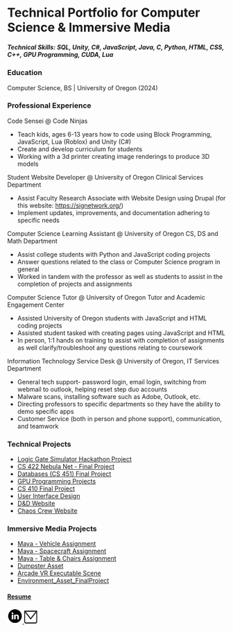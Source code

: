 # Technical Portfolio for Computer Science & Immersive Media 

##### Technical Skills: SQL, Unity, C#, JavaScript, Java, C, Python, HTML, CSS, C++, GPU Programming, CUDA, Lua

### Education
Computer Science, BS | University of Oregon (2024)

### Professional Experience
Code Sensei @ Code Ninjas
  - Teach kids, ages 6-13 years how to code using Block Programming, JavaScript, Lua (Roblox) and Unity (C#)
  - Create and develop curriculum for students
  - Working with a 3d printer creating image renderings to produce 3D models

Student Website Developer @ University of Oregon Clinical Services Department
  - Assist Faculty Research Associate with Website Design using Drupal (for this website: https://signetwork.org/)
  - Implement updates, improvements, and documentation adhering to specific needs

Computer Science Learning Assistant @ University of Oregon CS, DS and Math Department
  - Assist college students with Python and JavaScript coding projects
  - Answer questions related to the class or Computer Science program in general
  - Worked in tandem with the professor as well as students to assist in the completion of projects and assignments

Computer Science Tutor @ University of Oregon Tutor and Academic Engagement Center
  - Assisted University of Oregon students with JavaScript and HTML coding projects
  - Assisted student tasked with creating pages using JavaScript and HTML
  - In person, 1:1 hands on training to assist with completion of assignments as well clarify/troubleshoot any questions relating to coursework

Information Technology Service Desk @ University of Oregon, IT Services Department
  - General tech support- password login, email login, switching from webmail to outlook, helping reset step duo accounts
  - Malware scans, installing software such as Adobe, Outlook, etc.
  - Directing professors to specific departments so they have the ability to demo specific apps
  - Customer Service (both in person and phone support), communication, and teamwork

### Technical Projects
  - [Logic Gate Simulator Hackathon Project](https://b3lla-gam3s.itch.io/logic-gate-simulator)
  - [CS 422 Nebula Net - Final Project](https://www.nebulanet.net/)
  - [Databases (CS 451) Final Project](https://github.com/b3lla-c0rtez/Bella-s-Projects/tree/main/CS%20Classes%20at%20UO/CS%20451/Final%20Project)
  - [GPU Programming Projects](https://github.com/b3lla-c0rtez/Bella-s-Projects/tree/main/CS%20Classes%20at%20UO/CS%20399)
  - [CS 410 Final Project](https://github.com/CriticalSquirrel93/Final_Project_CS_410)
  - [User Interface Design](https://github.com/b3lla-c0rtez/Bella-s-Projects/tree/main/CS%20Classes%20at%20UO/CS%20443)
  - [D&D Website](https://theoutcastguild.wixsite.com/theoutcastguild)
  - [Chaos Crew Website](https://b3lla-gam3s.github.io/chaoscrew/)

### Immersive Media Projects
  - [Maya - Vehicle Assignment](https://github.com/b3lla-c0rtez/JCOM-669/tree/main/Vehicle%20Assignment)
  - [Maya - Spacecraft Assignment](https://github.com/b3lla-c0rtez/JCOM-669/tree/main/Spacecraft%20Assignment)
  - [Maya - Table & Chairs Assignment](https://github.com/b3lla-c0rtez/JCOM-669/tree/main/Table%20%26%20Chairs%20Assignment)
  - [Dumpster Asset](https://github.com/b3lla-c0rtez/JCOM-669/tree/main/Dumpster%20Asset)
  - [Arcade VR Executable Scene](https://github.com/b3lla-c0rtez/Arcade-VR-Scene)
  - [Environment_Asset_FinalProject](https://drive.google.com/file/d/1To3GTN-FK3Mn9kOuuk6uRqrPu-dgq74j/view?usp=sharing)
  
#### [Resume](assets/img/Isabella_Cortez_Resume.pdf)

<a href = "https://www.linkedin.com/in/isabella-cortez-3499531a3/"> <img src = "assets/img/LinkedIn_Logo.png" alt = "LinkedIn Profile" width = "35" height = "35"> 
<a href = "mailto:icortez0306@gmail.com"> <img src = "assets/img/email_icon.png" alt = "Email" width = "30" height = "30">
